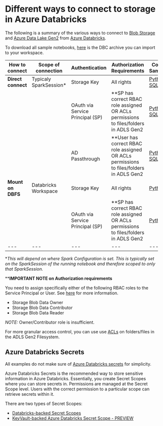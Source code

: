 # Different ways to connect to storage in Azure Databricks

The following is a summary of the various ways to connect to [Blob Storage](https://docs.microsoft.com/en-us/azure/storage/blobs/storage-blobs-overview) and [Azure Data Lake Gen2](https://docs.microsoft.com/en-us/azure/storage/blobs/data-lake-storage-introduction) from [Azure Databricks](https://docs.azuredatabricks.net/index.html).

To download all sample notebooks, [here](notebooks/connect_storage.dbc) is the DBC archive you can import to your workspace. 

|How to connect|Scope of connection|Authentication|Authorization Requirements|Code Sample|Docs/Supported Storage|
|---|---|---|---|---|---|
|**Direct connect**|Typicaly SparkSession*|Storage Key|All rights|[Python](notebooks/directconnect_storagekey_py.py), [SQL](notebooks/directconnect_storagekey_sql.sql)|[Blob](https://docs.azuredatabricks.net/spark/latest/data-sources/azure/azure-storage.html#access-azure-blob-storage-directly)|
|   |   |OAuth via Service Principal (SP)|**SP has correct RBAC role assigned OR ACLs permissions to files/folders in ADLS Gen2| [Python](notebooks/directconnect_oauthsp_py.py), [SQL](notebooks/directconnect_oauthsp_sql.sql) | [ADLS Gen2](https://docs.azuredatabricks.net/spark/latest/data-sources/azure/azure-datalake-gen2.html#access-an-adls-account-directly-with-oauth-2-0-using-the-service-principal)|
|   |   |AD Passthrough|**User has correct RBAC role assigned OR ACLs permissions to files/folders in ADLS Gen2|[Python](notebooks/directconnect_adpassthrough_py.py), [SQL](notebooks/directconnect_adpassthrough_sql.sql)| [ADLS Gen2](https://docs.azuredatabricks.net/spark/latest/data-sources/azure/azure-datalake-gen2.html#access-adls-automatically-with-your-aad-credentials)|
|**Mount on DBFS**|Databricks Workspace|Storage Key|All rights|[Python](notebooks/mount_storagekey_py.py)|[Blob](https://docs.azuredatabricks.net/spark/latest/data-sources/azure/azure-storage.html#mount-azure-blob-storage-containers-with-dbfs), [ADLS Gen2](https://docs.azuredatabricks.net/spark/latest/data-sources/azure/azure-datalake-gen2.html#access-an-adls-account-directly-using-the-storage-account-access-key)|
|   |   |OAuth via Service Principal (SP)|**SP has correct RBAC role assigned OR ACLs permissions to files/folders in ADLS Gen2|[Python](notebooks/mount_oauthsp_py.py)| [ADLS Gen2](https://docs.azuredatabricks.net/spark/latest/data-sources/azure/azure-datalake-gen2.html#mount-an-adls-filesystem-to-dbfs-using-a-service-principal-and-oauth-2-0)|
|---|---|---|---|---|---|


**This will depend on where Spark Configuration is set. This is typically set on the SparkSession of the running notebook and therefore scoped to only that SparkSession.*

****IMPORTANT NOTE on Authorization requirements** 

You need to assign specifically either of the following RBAC roles to the Service Principal or User. See [here](https://docs.microsoft.com/en-us/azure/storage/common/storage-auth-aad-rbac-portal) for more information. 
- Storage Blob Data Owner
- Storage Blob Data Contributor
- Storage Blob Data Reader

*NOTE:* Owner/Contributor role is insufficient.

For more granular access control, you can use use [ACLs](https://docs.microsoft.com/en-us/azure/storage/blobs/data-lake-storage-access-control#access-control-lists-on-files-and-directories) on folders/files in the ADLS Gen2 Filesystem.

## Azure Databricks Secrets
All examples do not make sure of [Azure Databricks secrets](https://docs.azuredatabricks.net/user-guide/secrets/index.html) for simplicity. 

Azure Databricks Secrets is the recommended way to store sensitive information in Azure Databricks. Essentially, you create Secret Scopes where you can store secrets in. Permissions are managed at the Secret Scope level. Users with the correct permission to a particular scope can retrieve secrets within it.

There are two types of Secret Scopes:
- [Databricks-backed Secret Scopes](https://docs.azuredatabricks.net/user-guide/secrets/secret-scopes.html#create-a-databricks-backed-secret-scope)
- [KeyVault-backed Azure Databricks Secret Scope - PREVIEW](https://docs.azuredatabricks.net/user-guide/secrets/secret-scopes.html#create-an-azure-key-vault-backed-secret-scope)